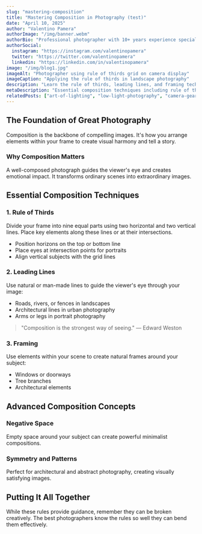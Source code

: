 ```yaml
---
slug: "mastering-composition"
title: "Mastering Composition in Photography (test)"
date: "April 10, 2025"
author: "Valentino Pamera"
authorImage: "/img/banner.webm"
authorBio: "Professional photographer with 10+ years experience specializing in landscape and street photography."
authorSocial:
  instagram: "https://instagram.com/valentinopamera"
  twitter: "https://twitter.com/valentinopamera"
  linkedin: "https://linkedin.com/in/valentinopamera"
image: "/img/blog1.jpg"
imageAlt: "Photographer using rule of thirds grid on camera display"
imageCaption: "Applying the rule of thirds in landscape photography"
description: "Learn the rule of thirds, leading lines, and framing techniques to create visually compelling photographs that tell a story."
metaDescription: "Essential composition techniques including rule of thirds, leading lines, and framing to improve your photography skills."
relatedPosts: ["art-of-lighting", "low-light-photography", "camera-gear-guide"]
---
```


## The Foundation of Great Photography

Composition is the backbone of compelling images. It's how you arrange elements within your frame to create visual harmony and tell a story.

### Why Composition Matters

A well-composed photograph guides the viewer's eye and creates emotional impact. It transforms ordinary scenes into extraordinary images.

## Essential Composition Techniques

### 1. Rule of Thirds

Divide your frame into nine equal parts using two horizontal and two vertical lines. Place key elements along these lines or at their intersections.

- Position horizons on the top or bottom line
- Place eyes at intersection points for portraits
- Align vertical subjects with the grid lines

### 2. Leading Lines

Use natural or man-made lines to guide the viewer's eye through your image:

- Roads, rivers, or fences in landscapes
- Architectural lines in urban photography
- Arms or legs in portrait photography

> "Composition is the strongest way of seeing." — Edward Weston

### 3. Framing

Use elements within your scene to create natural frames around your subject:

- Windows or doorways
- Tree branches
- Architectural elements

## Advanced Composition Concepts

### Negative Space

Empty space around your subject can create powerful minimalist compositions.

### Symmetry and Patterns

Perfect for architectural and abstract photography, creating visually satisfying images.

## Putting It All Together

While these rules provide guidance, remember they can be broken creatively. The best photographers know the rules so well they can bend them effectively.